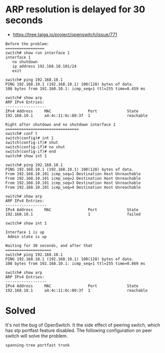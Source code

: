 # ARP resolution is delayed for 30 seconds

- https://tree.taiga.io/project/openswitch/issue/771

```
Before the problem:
=================
switch# show run interface 1
interface 1
   no shutdown
   ip address 192.168.10.101/24
   exit

switch# ping 192.168.10.1
PING 192.168.10.1 (192.168.10.1) 100(128) bytes of data.
108 bytes from 192.168.10.1: icmp_seq=1 ttl=255 time=0.459 ms

switch# show arp
ARP IPv4 Entries:
------------------
IPv4 Address     MAC                Port             State
192.168.10.1     a4:4c:11:6c:80:3f  1                reachable

Right after shutdown and no shutdown interface 1
================================
switch# conf t
switch(config)# int 1
switch(config-if)# shut
switch(config-if)# no shut
switch(config-if)# end
switch# show int 1

switch# ping 192.168.10.1
PING 192.168.10.1 (192.168.10.1) 100(128) bytes of data.
From 192.168.10.101 icmp_seq=1 Destination Host Unreachable
From 192.168.10.101 icmp_seq=2 Destination Host Unreachable
From 192.168.10.101 icmp_seq=3 Destination Host Unreachable
From 192.168.10.101 icmp_seq=4 Destination Host Unreachable

switch# show arp
ARP IPv4 Entries:
------------------
IPv4 Address     MAC                Port             State
192.168.10.1                        1                failed

switch# show int 1

Interface 1 is up
 Admin state is up

Waiting for 30 seconds, and after that
====================
switch# ping 192.168.10.1
PING 192.168.10.1 (192.168.10.1) 100(128) bytes of data.
108 bytes from 192.168.10.1: icmp_seq=1 ttl=255 time=0.869 ms

switch# show arp
ARP IPv4 Entries:
------------------
IPv4 Address     MAC                Port             State
192.168.10.1     a4:4c:11:6c:80:3f  1                reachable
```

# Solved
It's not the bug of OpenSwitch.
It the side effect of peering switch, which has stp portfast feature disabled.
The following configuration on peer switch will solve the problem.

```
spanning-tree portfast trunk
```
